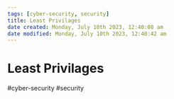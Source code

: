 ```yaml
---
tags: [cyber-security, security]
title: Least Privilages
date created: Monday, July 10th 2023, 12:40:08 am
date modified: Monday, July 10th 2023, 12:40:42 am
---
```

# Least Privilages
#cyber-security #security